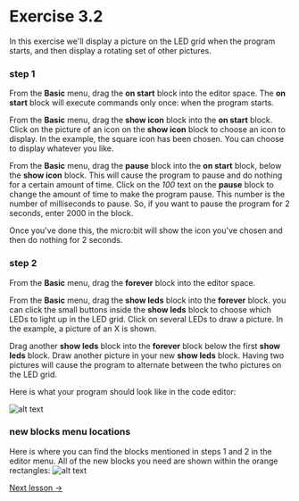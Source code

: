 # Exercise 3.2
In this exercise we'll display a picture on the LED grid when the program starts, and then display a rotating set of other pictures.

### step 1
From the **Basic** menu, drag the **on start** block into the editor space. The **on start** block will execute commands only once: when the program starts.

From the **Basic** menu, drag the **show icon** block into the **on start** block. Click on the picture of an icon on the **show icon** block to choose an icon to display. In the example, the square icon has been chosen. You can choose to display whatever you like.

From the **Basic** menu, drag the **pause** block into the **on start** block, below the **show icon** block. This will cause the program to pause and do nothing for a certain amount of time. Click on the *100* text on the **pause** block to change the amount of time to make the program pause. This number is the number of milliseconds to pause. So, if you want to pause the program for 2 seconds, enter 2000 in the block.

Once you've done this, the micro:bit will show the icon you've chosen and then do nothing for 2 seconds.


### step 2
From the **Basic** menu, drag the **forever** block into the editor space. 

From the **Basic** menu, drag the **show leds** block into the **forever** block. you can click the small buttons inside the **show leds** block to choose which LEDs to light up in the LED grid. Click on several LEDs to draw a picture. In the example, a picture of an X is shown.

Drag another **show leds** block into the **forever** block below the first **show leds** block. Draw another picture in your new **show leds** block. Having two pictures will cause the program to alternate between the twho pictures on the LED grid.

Here is what your program should look like in the code editor:

![alt text](https://github.com/fusecodecamp2018/BuildingMicrocontrollerGames/blob/master/lesson-3/exercise-3.2/display-led-pictures-blockly.png "exercise 3.1 hello world program")

### new blocks menu locations
Here is where you can find the blocks mentioned in steps 1 and 2 in the editor menu. All of the new blocks you need are shown within the orange rectangles:
![alt text](https://github.com/fusecodecamp2018/BuildingMicrocontrollerGames/blob/master/lesson-3/exercise-3.2/new-blocks-menu-locations.png "exercise 3.2 blockly menu locations")

[Next lesson ->](../../lesson-4)
